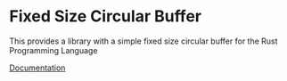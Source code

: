 # Fixed Size Circular Buffer
This provides a library with a simple fixed size circular buffer for the Rust Programming Language

[Documentation](http://lolirofle.github.io/fixed_circular_buffer/)
